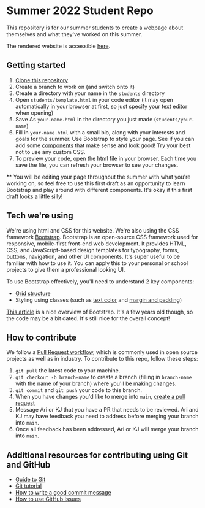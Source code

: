 # Summer 2022 Student Repo
This repository is for our summer students to create a webpage about themselves and what they've worked on this summer.

The rendered website is accessible [here](https://labs.globus.org/summer-2022/students/student-list.html). 

## Getting started
1. [Clone this repository](https://docs.github.com/en/repositories/creating-and-managing-repositories/cloning-a-repository)
2. Create a branch to work on (and switch onto it)
3. Create a directory with your name in the `students` directory
4. Open `students/template.html` in your code editor (it may open automatically in your browser at first, so just specify your text editor when opening)
5. Save As `your-name.html` in the directory you just made (`students/your-name`)
6. Fill in `your-name.html` with a small bio, along with your interests and goals for the summer. Use Bootstrap to style your page. See if you can add some [components](https://getbootstrap.com/docs/5.1/components/accordion/) that make sense and look good! Try your best not to use any custom CSS.
7. To preview your code, open the html file in your browser. Each time you save the file, you can refresh your browser to see your changes.

** You will be editing your page throughout the summer with what you're working on, so feel free to use this first draft as an opportunity to learn Bootstrap and play around with different components. It's okay if this first draft looks a little silly!

## Tech we're using
We're using html and CSS for this website. We're also using the CSS framework [Bootstrap](https://getbootstrap.com/docs/5.1/getting-started/introduction/).
Bootstrap is an open-source CSS framework used for responsive, mobile-first front-end web development. It provides HTML, CSS, and JavaScript-based design templates for typography, forms, buttons, navigation, and other UI components. It's super useful to be familiar with how to use it. You can apply this to your personal or school projects to give them a professional looking UI.

To use Bootstrap effectively, you'll need to understand 2 key components:
- [Grid structure](https://getbootstrap.com/docs/5.0/layout/grid/)
- Styling using classes (such as [text color](https://getbootstrap.com/docs/5.0/utilities/colors/) and [margin and padding](https://getbootstrap.com/docs/5.0/utilities/spacing/))

[This article](https://www.toptal.com/front-end/what-is-bootstrap-a-short-tutorial-on-the-what-why-and-how) is a nice overview of Bootstrap. It's a few years old though, so the code may be a bit dated. It's still nice for the overall concept!

## How to contribute
We follow a [Pull Request workflow](https://medium.com/@urna.hybesis/pull-request-workflow-with-git-6-steps-guide-3858e30b5fa4), which is commonly used in open source projects as well as in industry. To contribute to this repo, follow these steps:

1. `git pull` the latest code to your machine.
2. `git checkout -b branch-name` to create a branch (filling in `branch-name` with the name of your branch) where you'll be making changes.
3. `git commit` and `git push` your code to this branch.
4. When you have changes you'd like to merge into `main`, [create a pull request](https://docs.github.com/en/pull-requests/collaborating-with-pull-requests/proposing-changes-to-your-work-with-pull-requests/creating-a-pull-request)
5.  Message Ari or KJ that you have a PR that needs to be reviewed. Ari and KJ may have feedback you need to address before merging your branch into `main`.
6.  Once all feedback has been addressed, Ari or KJ will merge your branch into `main`.

## Additional resources for contributing using Git and GitHub
- [Guide to Git](https://git-scm.com/book/en/v2)
- [Git tutorial](https://product.hubspot.com/blog/git-and-github-tutorial-for-beginners)
- [How to write a good commit message](https://cbea.ms/git-commit/)
- [How to use GitHub Issues](https://docs.github.com/en/issues/tracking-your-work-with-issues/about-issues)
